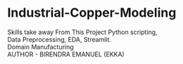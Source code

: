 # Industrial-Copper-Modeling
Skills take away From This Project Python scripting, 
<br>
Data Preprocessing, EDA, Streamlit.
<br>
Domain Manufacturing
<br>
AUTHOR - BIRENDRA EMANUEL (EKKA)
